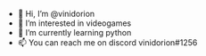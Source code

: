 - 👋 Hi, I’m @vinidorion
- 👀 I’m interested in videogames
- 🌱 I’m currently learning python
- 📫 You can reach me on discord vinidorion#1256

